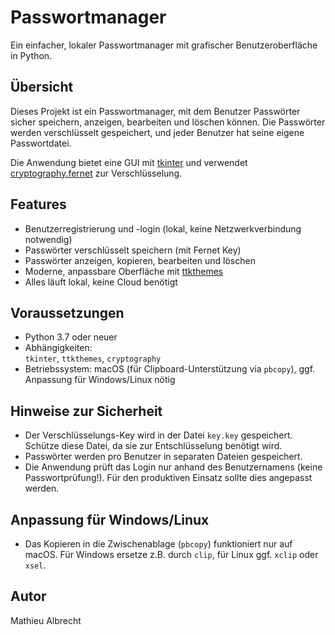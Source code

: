 # Passwortmanager

Ein einfacher, lokaler Passwortmanager mit grafischer Benutzeroberfläche in Python.

## Übersicht

Dieses Projekt ist ein Passwortmanager, mit dem Benutzer Passwörter sicher speichern, anzeigen, bearbeiten und löschen können. Die Passwörter werden verschlüsselt gespeichert, und jeder Benutzer hat seine eigene Passwortdatei.

Die Anwendung bietet eine GUI mit [tkinter](https://docs.python.org/3/library/tkinter.html) und verwendet [cryptography.fernet](https://cryptography.io/en/latest/fernet/) zur Verschlüsselung.

## Features

- Benutzerregistrierung und -login (lokal, keine Netzwerkverbindung notwendig)
- Passwörter verschlüsselt speichern (mit Fernet Key)
- Passwörter anzeigen, kopieren, bearbeiten und löschen
- Moderne, anpassbare Oberfläche mit [ttkthemes](https://pypi.org/project/ttkthemes/)
- Alles läuft lokal, keine Cloud benötigt


## Voraussetzungen

- Python 3.7 oder neuer
- Abhängigkeiten:  
  `tkinter`, `ttkthemes`, `cryptography`
- Betriebssystem: macOS (für Clipboard-Unterstützung via `pbcopy`), ggf. Anpassung für Windows/Linux nötig


## Hinweise zur Sicherheit

- Der Verschlüsselungs-Key wird in der Datei `key.key` gespeichert. Schütze diese Datei, da sie zur Entschlüsselung benötigt wird.
- Passwörter werden pro Benutzer in separaten Dateien gespeichert.
- Die Anwendung prüft das Login nur anhand des Benutzernamens (keine Passwortprüfung!). Für den produktiven Einsatz sollte dies angepasst werden.


## Anpassung für Windows/Linux

- Das Kopieren in die Zwischenablage (`pbcopy`) funktioniert nur auf macOS. Für Windows ersetze z.B. durch `clip`, für Linux ggf. `xclip` oder `xsel`.


## Autor

Mathieu Albrecht
